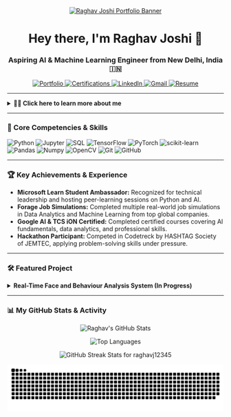<div style="text-align: center;"> 
  <a href="https://portfolio-bfu1.vercel.app" target="_blank" rel="noopener noreferrer">
    <img 
      src="https://capsule-render.vercel.app/api?type=wave&color=007cf0&height=280&section=header&text=Raghav%20Joshi&desc=%20%20%20%20%20%20%20Aspiring%20AI%20and%20ML%20Engineer&fontSize=35&descSize=20&fontColor=ffffff&animation=fadeIn" 
      alt="Raghav Joshi Portfolio Banner" 
      style="max-width: 100%; height: auto;"
    />
  </a>
</div>

<h1 align="center">Hey there, I'm Raghav Joshi 👋</h1>
<h3 align="center">Aspiring AI & Machine Learning Engineer from New Delhi, India 🇮🇳</h3>

<p align="center">
  <a href="https://portfolio-bfu1.vercel.app" target="_blank">
    <img src="https://img.shields.io/badge/View_My_Portfolio-00AADD?style=for-the-badge&logo=rocket&logoColor=white" alt="Portfolio"/>
  </a>
  <a href="https://raghavj12345.github.io/Certifications/" target="_blank">
    <img src="https://img.shields.io/badge/View_Certifications-FFC107?style=for-the-badge&logo=scroll&logoColor=black" alt="Certifications"/>
  </a>
  <a href="https://www.linkedin.com/in/raghav-joshi-687a02373" target="_blank">
    <img src="https://img.shields.io/badge/LinkedIn-0077B5?style=for-the-badge&logo=linkedin&logoColor=white" alt="LinkedIn"/>
  </a>
  <a href="mailto:raghavj12321@gmail.com">
    <img src="https://img.shields.io/badge/Email_Me-D14836?style=for-the-badge&logo=gmail&logoColor=white" alt="Gmail"/>
  </a>
  <a href="https://github.com/raghavj12345/raghavj12345/blob/main/RaghavJoshiResume.pdf" target="_blank">
    <img src="https://img.shields.io/badge/View_Resume-DA291C?style=for-the-badge&logo=adobeacrobatreader&logoColor=white" alt="Resume"/>
  </a>
</p>

---

<details>
  <summary>👨‍💻<strong> Click here to learn more about me</strong></summary>
  <br>
  I am a motivated and detail-oriented AI/ML enthusiast currently pursuing my B.Tech in Computer Science. My passion lies in turning complex data into actionable insights and building impactful, intelligent solutions. I have hands-on experience with key machine learning frameworks and a proven ability to learn and adapt in collaborative, fast-paced environments. I'm always eager to connect and discuss new technologies, projects, or opportunities!
</details>

---

### 🚀 Core Competencies & Skills

<p align="left">
  <img src="https://img.shields.io/badge/Python-3776AB?style=for-the-badge&logo=python&logoColor=white" alt="Python"/>
  <img src="https://img.shields.io/badge/Jupyter-F37626?style=for-the-badge&logo=jupyter&logoColor=white" alt="Jupyter"/>
  <img src="https://img.shields.io/badge/SQL-4479A1?style=for-the-badge&logo=postgresql&logoColor=white" alt="SQL"/>
  <img src="https://img.shields.io/badge/TensorFlow-FF6F00?style=for-the-badge&logo=tensorflow&logoColor=white" alt="TensorFlow"/>
  <img src="https://img.shields.io/badge/PyTorch-EE4C2C?style=for-the-badge&logo=pytorch&logoColor=white" alt="PyTorch"/>
  <img src="https://img.shields.io/badge/scikit--learn-F7931E?style=for-the-badge&logo=scikit-learn&logoColor=white" alt="scikit-learn"/>
  <img src="https://img.shields.io/badge/Pandas-150458?style=for-the-badge&logo=pandas&logoColor=white" alt="Pandas"/>
  <img src="https://img.shields.io/badge/Numpy-013243?style=for-the-badge&logo=numpy&logoColor=white" alt="Numpy"/>
  <img src="https://img.shields.io/badge/OpenCV-5C3EE8?style=for-the-badge&logo=opencv&logoColor=white" alt="OpenCV"/>
  <img src="https://img.shields.io/badge/Git-F05032?style=for-the-badge&logo=git&logoColor=white" alt="Git"/>
  <img src="https://img.shields.io/badge/GitHub-181717?style=for-the-badge&logo=github&logoColor=white" alt="GitHub"/>
</p>

---

### 🏆 Key Achievements & Experience

-   **Microsoft Learn Student Ambassador:** Recognized for technical leadership and hosting peer-learning sessions on Python and AI.
-   **Forage Job Simulations:** Completed multiple real-world job simulations in Data Analytics and Machine Learning from top global companies.
-   **Google AI & TCS iON Certified:** Completed certified courses covering AI fundamentals, data analytics, and professional skills.
-   **Hackathon Participant:** Competed in Codetreck by HASHTAG Society of JEMTEC, applying problem-solving skills under pressure.

---

### 🛠️ Featured Project

<details>
  <summary><strong>Real-Time Face and Behaviour Analysis System (In Progress)</strong></summary>
  <br>
  This project focuses on analyzing facial expressions and behavioral patterns from a real-time video feed. It integrates computer vision and deep learning models to derive user sentiment and activity insights, with applications in retail customer analysis, workplace wellness monitoring, and intelligent surveillance.
  <ul>
    <li><strong>Captures and processes</strong> real-time video to detect and track human faces.</li>
    <li><strong>Integrates</strong> facial expression recognition and pose estimation models.</li>
    <li><strong>Aims to provide</strong> actionable insights based on user sentiment and behavior.</li>
    <li><strong>Tech Stack:</strong> Python, OpenCV, TensorFlow (in progress).</li>
  </ul>
</details>

---

### 📊 My GitHub Stats & Activity

<div align="center">

  <img 
    src="https://github-readme-stats.vercel.app/api?username=raghavj12345&show_icons=true&theme=tokyonight&count_private=true" 
    alt="Raghav's GitHub Stats" 
    style="max-width: 100%; height: auto;" 
  />

  <img 
    src="https://github-readme-stats.vercel.app/api/top-langs/?username=raghavj12345&layout=compact&langs_count=8&theme=tokyonight" 
    alt="Top Languages" 
    style="max-width: 100%; height: auto;" 
  />

<p align="center">
  <img 
    src="https://streak-stats.demolab.com?user=raghavj12345&theme=tokyonight" 
    alt="GitHub Streak Stats for raghavj12345" 
    width="400"
  />
</p>


  <div align="center">

  <img 
    src="https://raw.githubusercontent.com/Platane/snk/output/github-contribution-grid-snake-dark.svg" 
    alt="Raghav's GitHub Snake Animation" 
    style="max-width: 100%; height: auto;" 
  />

</div>

